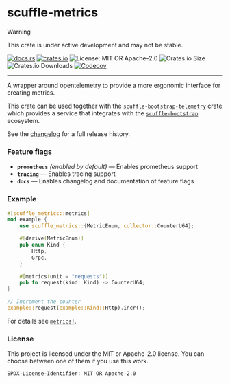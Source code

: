<!-- dprint-ignore-file -->
<!-- sync-readme title [[ -->
# scuffle-metrics
<!-- sync-readme ]] -->

> [!WARNING]  
> This crate is under active development and may not be stable.

<!-- sync-readme badge [[ -->
[![docs.rs](https://img.shields.io/docsrs/scuffle-metrics/0.4.2.svg?logo=docs.rs&label=docs.rs&style=flat-square)](https://docs.rs/scuffle-metrics/0.4.2)
[![crates.io](https://img.shields.io/badge/crates.io-v0.4.2-orange?style=flat-square&logo=rust&logoColor=white)](https://crates.io/crates/scuffle-metrics/0.4.2)
![License: MIT OR Apache-2.0](https://img.shields.io/badge/license-MIT%20OR%20Apache--2.0-purple.svg?style=flat-square)
![Crates.io Size](https://img.shields.io/crates/size/scuffle-metrics/0.4.2.svg?style=flat-square)
![Crates.io Downloads](https://img.shields.io/crates/dv/scuffle-metrics/0.4.2.svg?&label=downloads&style=flat-square)
[![Codecov](https://img.shields.io/codecov/c/github/scufflecloud/scuffle.svg?label=codecov&logo=codecov&style=flat-square)](https://app.codecov.io/gh/scufflecloud/scuffle)
<!-- sync-readme ]] -->

---

<!-- sync-readme rustdoc [[ -->
A wrapper around opentelemetry to provide a more ergonomic interface for
creating metrics.

This crate can be used together with the [`scuffle-bootstrap-telemetry`](https://docs.rs/scuffle-bootstrap-telemetry) crate
which provides a service that integrates with the [`scuffle-bootstrap`](https://docs.rs/scuffle-bootstrap) ecosystem.

See the [changelog](./CHANGELOG.md) for a full release history.

### Feature flags

* **`prometheus`** *(enabled by default)* —  Enables prometheus support
* **`tracing`** —  Enables tracing support
* **`docs`** —  Enables changelog and documentation of feature flags

### Example

````rust
#[scuffle_metrics::metrics]
mod example {
    use scuffle_metrics::{MetricEnum, collector::CounterU64};

    #[derive(MetricEnum)]
    pub enum Kind {
        Http,
        Grpc,
    }

    #[metrics(unit = "requests")]
    pub fn request(kind: Kind) -> CounterU64;
}

// Increment the counter
example::request(example::Kind::Http).incr();
````

For details see [`metrics!`](https://docs.rs/scuffle_metrics_derive/0.4.2/scuffle_metrics_derive/attr.metrics.html).

### License

This project is licensed under the MIT or Apache-2.0 license.
You can choose between one of them if you use this work.

`SPDX-License-Identifier: MIT OR Apache-2.0`
<!-- sync-readme ]] -->
